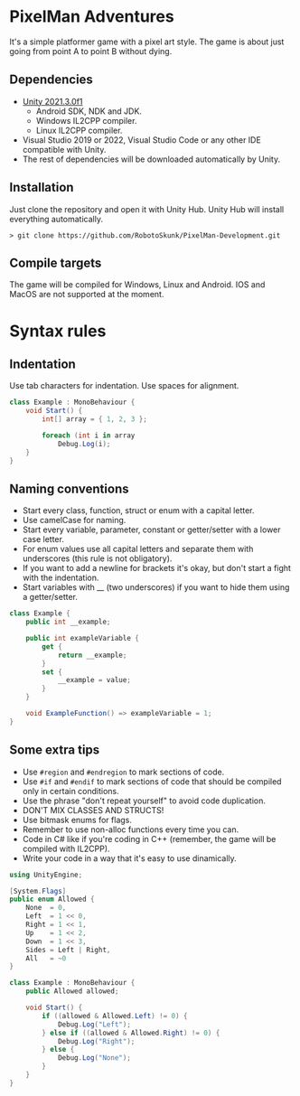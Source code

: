 # PixelMan Adventures
It's a simple platformer game with a pixel art style. The game is about just going from point A to point B without dying.

## Dependencies
- [Unity 2021.3.0f1](https://unity3d.com/download)
	- Android SDK, NDK and JDK.
	- Windows IL2CPP compiler.
	- Linux IL2CPP compiler.
- Visual Studio 2019 or 2022, Visual Studio Code or any other IDE compatible with Unity.
- The rest of dependencies will be downloaded automatically by Unity.

## Installation
Just clone the repository and open it with Unity Hub. Unity Hub will install everything automatically.
```git
> git clone https://github.com/RobotoSkunk/PixelMan-Development.git
```

## Compile targets
The game will be compiled for Windows, Linux and Android. IOS and MacOS are not supported at the moment.

# Syntax rules

## Indentation
Use tab characters for indentation. Use spaces for alignment.

```cs
class Example : MonoBehaviour {
	void Start() {
		int[] array = { 1, 2, 3 };

		foreach (int i in array
			Debug.Log(i);
	}
}
```

## Naming conventions
- Start every class, function, struct or enum with a capital letter.
- Use camelCase for naming.
- Start every variable, parameter, constant or getter/setter with a lower case letter.
- For enum values use all capital letters and separate them with underscores (this rule is not obligatory).
- If you want to add a newline for brackets it's okay, but don't start a fight with the indentation.
- Start variables with __ (two underscores) if you want to hide them using a getter/setter.

```cs
class Example {
	public int __example;

	public int exampleVariable {
		get {
			return __example;
		}
		set {
			__example = value;
		}
	}

	void ExampleFunction() => exampleVariable = 1;
}
```

## Some extra tips
- Use `#region` and `#endregion` to mark sections of code.
- Use `#if` and `#endif` to mark sections of code that should be compiled only in certain conditions.
- Use the phrase "don't repeat yourself" to avoid code duplication.
- DON'T MIX CLASSES AND STRUCTS!
- Use bitmask enums for flags.
- Remember to use non-alloc functions every time you can.
- Code in C# like if you're coding in C++ (remember, the game will be compiled with IL2CPP).
- Write your code in a way that it's easy to use dinamically.

```cs
using UnityEngine;

[System.Flags]
public enum Allowed {
	None  = 0,
	Left  = 1 << 0,
	Right = 1 << 1,
	Up    = 1 << 2,
	Down  = 1 << 3,
	Sides = Left | Right,
	All   = ~0
}

class Example : MonoBehaviour {
	public Allowed allowed;

	void Start() {
		if ((allowed & Allowed.Left) != 0) {
			Debug.Log("Left");
		} else if ((allowed & Allowed.Right) != 0) {
			Debug.Log("Right");
		} else {
			Debug.Log("None");
		}
	}
}
```
